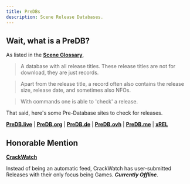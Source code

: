 ```yaml
---
title: PreDBs
description: Scene Release Databases.
---
```


## Wait, what is a PreDB?

As listed in the [**Scene Glossary**](https://ripped.guide/Scene/scene-glossary/),

> A database with all release titles. These release titles are not for download, they are just records.

> Apart from the release title, a record often also contains the release size, release date, and sometimes also NFOs.

> With commands one is able to 'check' a release.

That said, here's some Pre-Database sites to check for releases.

**[PreDB.live](https://predb.live/)** |
**[PreDB.org](https://www.predb.org/)** |
**[PreDB.de](https://predb.de/)** |
**[PreDB.ovh](https://predb.ovh/)** |
**[PreDB.me](https://predb.me/)** |
**[xREL](https://www.xrel.to/releases.html#)**

## Honorable Mention
**[CrackWatch](https://crackwatch.com/)**

Instead of being an automatic feed, CrackWatch has user-submitted Releases with their only focus being Games. **_Currently Offline_**.
